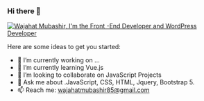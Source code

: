 ### Hi there 👋


[![Wajahat Mubashir, I'm the Front -End Developer and WordPress Developer](https://pimp-my-readme.webapp.io/pimp-my-readme/wavy-banner?subtitle=I%27m%20the%20Front%20-End%20Developer%20and%20WordPress%20Developer&title=Wajahat%20Mubashir)](https://pimp-my-readme.webapp.io)

Here are some ideas to get you started:

- 🔭 I’m currently working on ...
- 🌱 I’m currently learning Vue.js
- 👯 I’m looking to collaborate on JavaScript Projects
- 💬 Ask me about .JavaScript, CSS, HTML, Jquery, Bootstrap 5.
- 📫 Reach me: wajahatmubashir85@gmail.com


